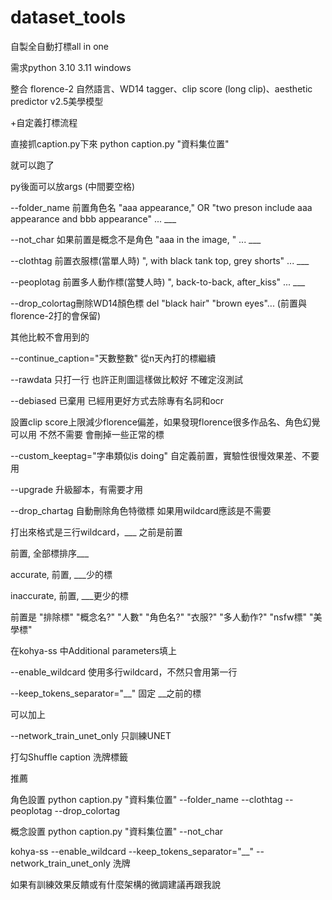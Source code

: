 # dataset_tools

自製全自動打標all in one  

需求python 3.10 3.11 windows

整合 florence-2 自然語言、WD14 tagger、clip score (long clip)、aesthetic predictor v2.5美學模型

+自定義打標流程


直接抓caption.py下來 python caption.py "資料集位置" 

就可以跑了


py後面可以放args (中間要空格)

--folder_name 前置角色名 "aaa appearance," OR "two preson include aaa appearance and bbb appearance" ... ___

--not_char 如果前置是概念不是角色 "aaa in the image, " ... ___

--clothtag 前置衣服標(當單人時) ", with black tank top, grey shorts" ... ___

--peoplotag 前置多人動作標(當雙人時) ", back-to-back, after_kiss" ... ___

--drop_colortag刪除WD14顏色標 del "black hair" "brown eyes"...  (前置與florence-2打的會保留)



其他比較不會用到的

--continue_caption="天數整數" 從n天內打的標繼續

--rawdata 只打一行 也許正則圖這樣做比較好 不確定沒測試

--debiased 已棄用 已經用更好方式去除專有名詞和ocr 

設置clip score上限減少florence偏差，如果發現florence很多作品名、角色幻覺可以用 不然不需要 會刪掉一些正常的標 

--custom_keeptag="字串類似is doing" 自定義前置，實驗性很慢效果差、不要用

--upgrade 升級腳本，有需要才用

--drop_chartag 自動刪除角色特徵標 如果用wildcard應該是不需要


打出來格式是三行wildcard，___ 之前是前置

前置, 全部標排序___

accurate, 前置, ___少的標

inaccurate, 前置, ___更少的標


前置是 "排除標" "概念名?" "人數" "角色名?" "衣服?" "多人動作?" "nsfw標" "美學標"


在kohya-ss 中Additional parameters填上

--enable_wildcard 使用多行wildcard，不然只會用第一行

--keep_tokens_separator="__" 固定 __之前的標


可以加上

--network_train_unet_only 只訓練UNET

打勾Shuffle caption 洗牌標籤



推薦

角色設置 python caption.py "資料集位置" --folder_name --clothtag --peoplotag --drop_colortag

概念設置 python caption.py "資料集位置" --not_char

kohya-ss --enable_wildcard --keep_tokens_separator="__" --network_train_unet_only 洗牌 


如果有訓練效果反饋或有什麼架構的微調建議再跟我說


